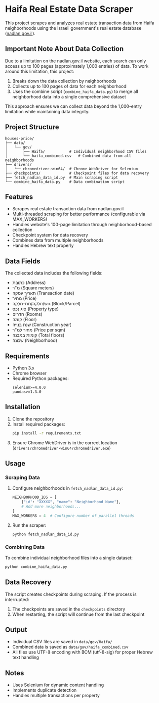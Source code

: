 # Haifa Real Estate Data Scraper

This project scrapes and analyzes real estate transaction data from Haifa neighborhoods using the Israeli government's real estate database ([nadlan.gov.il](https://www.nadlan.gov.il/)).

## Important Note About Data Collection

Due to a limitation on the nadlan.gov.il website, each search can only access up to 100 pages (approximately 1,000 entries) of data. To work around this limitation, this project:
1. Breaks down the data collection by neighborhoods
2. Collects up to 100 pages of data for each neighborhood
3. Uses the combine script (`combine_haifa_data.py`) to merge all neighborhood data into a single comprehensive dataset

This approach ensures we can collect data beyond the 1,000-entry limitation while maintaining data integrity.

## Project Structure

```
houses-price/
├── data/
│   └── gov/
│       ├── Haifa/           # Individual neighborhood CSV files
│       └── haifa_combined.csv   # Combined data from all neighborhoods
├── drivers/
│   └── chromedriver-win64/  # Chrome WebDriver for Selenium
├── checkpoints/             # Checkpoint files for data recovery
├── fetch_nadlan_data_id.py  # Main scraping script
└── combine_haifa_data.py    # Data combination script
```

## Features

- Scrapes real estate transaction data from nadlan.gov.il
- Multi-threaded scraping for better performance (configurable via MAX_WORKERS)
- Handles website's 100-page limitation through neighborhood-based collection
- Checkpoint system for data recovery
- Combines data from multiple neighborhoods
- Handles Hebrew text properly

## Data Fields

The collected data includes the following fields:
- כתובת (Address)
- מ"ר (Square meters)
- תאריך עסקה (Transaction date)
- מחיר (Price)
- גוש/חלקה/תת-חלקה (Block/Parcel)
- סוג נכס (Property type)
- חדרים (Rooms)
- קומה (Floor)
- שנת בנייה (Construction year)
- מחיר למ"ר (Price per sqm)
- קומות במבנה (Total floors)
- שכונה (Neighborhood)

## Requirements

- Python 3.x
- Chrome browser
- Required Python packages:
  ```
  selenium>=4.0.0
  pandas>=1.3.0
  ```

## Installation

1. Clone the repository
2. Install required packages:
   ```bash
   pip install -r requirements.txt
   ```
3. Ensure Chrome WebDriver is in the correct location (`drivers/chromedriver-win64/chromedriver.exe`)

## Usage

### Scraping Data

1. Configure neighborhoods in `fetch_nadlan_data_id.py`:
   ```python
   NEIGHBORHOOD_IDS = [
       {"id": "XXXXX", "name": "Neighborhood Name"},
       # Add more neighborhoods...
   ]
   MAX_WORKERS = 4  # Configure number of parallel threads
   ```

2. Run the scraper:
   ```bash
   python fetch_nadlan_data_id.py
   ```

### Combining Data

To combine individual neighborhood files into a single dataset:
```bash
python combine_haifa_data.py
```

## Data Recovery

The script creates checkpoints during scraping. If the process is interrupted:
1. The checkpoints are saved in the `checkpoints` directory
2. When restarting, the script will continue from the last checkpoint

## Output

- Individual CSV files are saved in `data/gov/Haifa/`
- Combined data is saved as `data/gov/haifa_combined.csv`
- All files use UTF-8 encoding with BOM (utf-8-sig) for proper Hebrew text handling

## Notes

- Uses Selenium for dynamic content handling
- Implements duplicate detection
- Handles multiple transactions per property 